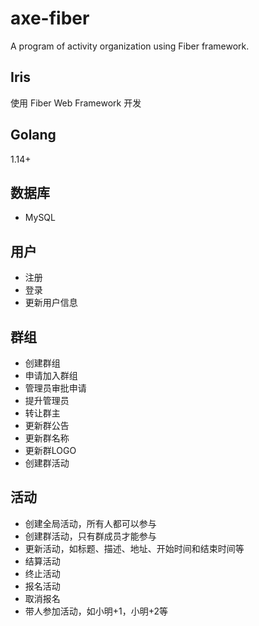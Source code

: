 # axe-fiber

 A program of activity organization using Fiber framework. 

## Iris

使用 Fiber Web Framework 开发

## Golang

1.14+

## 数据库

- MySQL

## 用户

- 注册
- 登录
- 更新用户信息

## 群组

- 创建群组
- 申请加入群组
- 管理员审批申请
- 提升管理员
- 转让群主
- 更新群公告
- 更新群名称
- 更新群LOGO
- 创建群活动

## 活动

- 创建全局活动，所有人都可以参与
- 创建群活动，只有群成员才能参与
- 更新活动，如标题、描述、地址、开始时间和结束时间等
- 结算活动
- 终止活动
- 报名活动
- 取消报名
- 带人参加活动，如小明+1，小明+2等